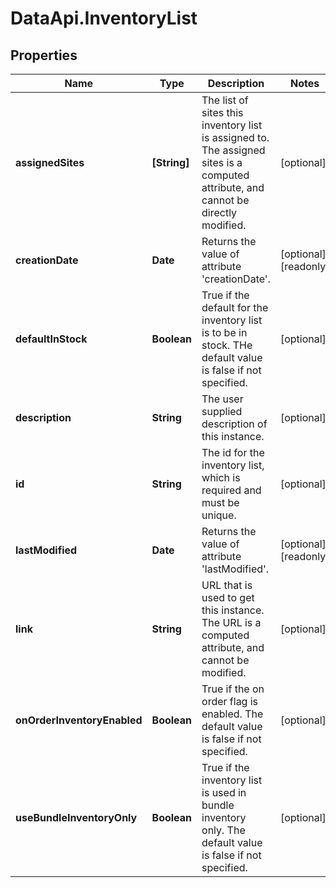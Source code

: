 # DataApi.InventoryList

## Properties

Name | Type | Description | Notes
------------ | ------------- | ------------- | -------------
**assignedSites** | **[String]** | The list of sites this inventory list is assigned to.  The assigned sites is a computed attribute, and cannot be  directly modified. | [optional] 
**creationDate** | **Date** | Returns the value of attribute &#39;creationDate&#39;. | [optional] [readonly] 
**defaultInStock** | **Boolean** | True if the default for the inventory list is to be in stock. THe default value is false if not specified. | [optional] 
**description** | **String** | The user supplied description of this instance. | [optional] 
**id** | **String** | The id for the inventory list, which is required and must be unique. | [optional] 
**lastModified** | **Date** | Returns the value of attribute &#39;lastModified&#39;. | [optional] [readonly] 
**link** | **String** | URL that is used to get this instance.  The URL is a computed attribute, and cannot be modified. | [optional] 
**onOrderInventoryEnabled** | **Boolean** | True if the on order flag is enabled.  The default value is false if not specified. | [optional] 
**useBundleInventoryOnly** | **Boolean** | True if the inventory list is used in bundle inventory only.  The default value is false if not specified. | [optional] 


